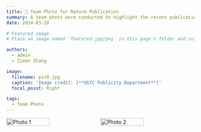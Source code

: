 ```yaml
---
title: 🎉 Team Photo for Nature Publication
summary: A team photo were conducted to highlight the recent publication of the research article in Nature.
date: 2024-03-28

# Featured image
# Place an image named `featured.jpg/png` in this page's folder and customize its options here.

authors:
  - admin
  - Ziwen Zhang

image:
  filename: pic0.jpg
  caption: 'Image credit: [**USTC Publicity Department**]'
  focal_point: Right

tags:
  - Team Photo
---
```


<div style="display: flex; gap: 10px;">
  <img src="./pic0.jpg" alt="Photo 1" style="width: 48%;">
  <img src="./pic1.jpg" alt="Photo 2" style="width: 48%;">
</div>

